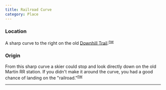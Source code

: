 ```yaml
---
title: Railroad Curve
category: Place
---
```


### Location

A sharp curve to the right on the old [Downhill Trail](Downhill-Trail).<sup>[nw][]</sup>

### Origin

From this sharp curve a skier could stop and look directly down on the old Martin RR station. If you didn't make it around the curve, you had a good chance of landing on the "railroad."<sup>[nw][]</sup>


---

[nw]: Names-Walt "Meany Names by Walter Little, 1984"
